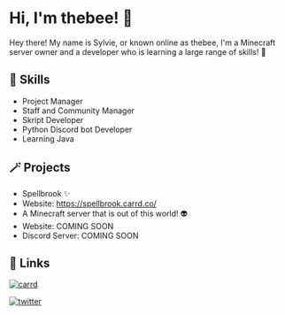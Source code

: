 
# Hi, I'm thebee! 👋

Hey there! My name is Sylvie, or known online as thebee, I'm a Minecraft server owner and a developer who is learning a large range of skills! 🐝


## 🚀 Skills
- Project Manager
- Staff and Community Manager
- Skript Developer
- Python Discord bot Developer
- Learning Java
  
## 🪄 Projects
- Spellbrook ✨
- Website: https://spellbrook.carrd.co/
- A Minecraft server that is out of this world! 👽
- Website: COMING SOON
- Discord Server: COMING SOON
## 🔗 Links

[![carrd](https://img.shields.io/badge/Carrd-FFBF00?style=for-the-badge&logo=carrd)](https://thebeemc.carrd.co/)

[![twitter](https://img.shields.io/badge/twitter-1DA1F2?style=for-the-badge&logo=twitter&logoColor=white)](https://twitter.com/)


